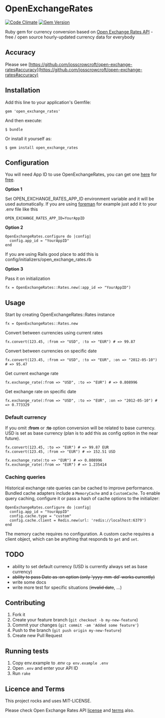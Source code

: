 # OpenExchangeRates

[![Code Climate](https://codeclimate.com/github/vlado/open_exchange_rates.png)](https://codeclimate.com/github/vlado/open_exchange_rates)
[![Gem Version](https://badge.fury.io/rb/open_exchange_rates.png)](http://badge.fury.io/rb/open_exchange_rates)

Ruby gem for currency conversion based on [Open Exchange Rates API](http://openexchangerates.org) - free / open source hourly-updated currency data for everybody

## Accuracy

Please see [https://github.com/josscrowcroft/open-exchange-rates#accuracy](https://github.com/josscrowcroft/open-exchange-rates#accuracy)

## Installation

Add this line to your application's Gemfile:

    gem 'open_exchange_rates'

And then execute:

    $ bundle

Or install it yourself as:

    $ gem install open_exchange_rates

## Configuration

You will need App ID to use OpenExchangeRates, you can get one [here](https://openexchangerates.org/signup/) for [free](https://openexchangerates.org/signup/free).

**Option 1**

Set OPEN_EXCHANGE_RATES_APP_ID environment variable and it will be used automatically. If you are using [foreman](http://ddollar.github.com/foreman/) for example just add it to your .env file like this

    OPEN_EXCHANGE_RATES_APP_ID=YourAppID

**Option 2**

    OpenExchangeRates.configure do |config|
      config.app_id = "YourAppID"
    end

If you are using Rails good place to add this is config/initializers/open_exchange_rates.rb

**Option 3**

Pass it on initialization

    fx = OpenExchangeRates::Rates.new(:app_id => "YourAppID")


## Usage

Start by creating OpenExchangeRates::Rates instance

    fx = OpenExchangeRates::Rates.new

Convert between currencies using current rates

    fx.convert(123.45, :from => "USD", :to => "EUR") # => 99.87

Convert between currencies on specific date

    fx.convert(123.45, :from => "USD", :to => "EUR", :on => "2012-05-10") # => 95.47

Get current exchange rate

    fx.exchange_rate(:from => "USD", :to => "EUR") # => 0.808996

Get exchange rate on specific date

    fx.exchange_rate(:from => "USD", :to => "EUR", :on => "2012-05-10") # => 0.773329

### Default currency

If you omit **:from** or **:to** option conversion will be related to base currency. USD is set as base currency (plan is to add this as config option in the near future).

    fx.convert(123.45, :to => "EUR") # => 99.87 EUR
    fx.convert(123.45, :from => "EUR") # => 152.51 USD

    fx.exchange_rate(:to => "EUR") # => 0.808996
    fx.exchange_rate(:from => "EUR") # => 1.235414

### Caching queries

Historical exchange rate queries can be cached to improve performance. Bundled
cache adapters include a `MemoryCache` and a `CustomCache`. To enable query
caching, configure it or pass a hash of cache options to the initializer:

    OpenExchangeRates.configure do |config|
      config.app_id = "YourAppID"
      config.cache.type = "custom"
      config.cache.client = Redis.new(url: 'redis://localhost:6379')
    end

The memory cache requires no configuration. A custom cache requires a client
object, which can be anything that responds to `get` and `set`.

## TODO

- ability to set default currency (USD is currently always set as base currency)
- <del>ability to pass Date as :on option (only 'yyyy-mm-dd' works currently)</del>
- write some docs
- write more test for specific situations (<del>invalid date</del>, ...)

## Contributing

1. Fork it
2. Create your feature branch (`git checkout -b my-new-feature`)
3. Commit your changes (`git commit -am 'Added some feature'`)
4. Push to the branch (`git push origin my-new-feature`)
5. Create new Pull Request

## Running tests

1. Copy env.example to .env `cp env.example .env`
2. Open `.env` and enter your API ID
3. Run `rake`


## Licence and Terms

This project rocks and uses MIT-LICENSE.

Please check Open Exchange Rates API [license](http://openexchangerates.org/license) and [terms](http://openexchangerates.org/terms) also.
